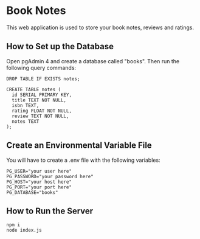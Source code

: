 # Book Notes
This web application is used to store your book notes, reviews and ratings.
## How to Set up the Database
Open pgAdmin 4 and create a database called "books". Then run the following query commands:
```
DROP TABLE IF EXISTS notes;

CREATE TABLE notes (
  id SERIAL PRIMARY KEY,
  title TEXT NOT NULL,
  isbn TEXT,
  rating FLOAT NOT NULL,
  review TEXT NOT NULL,
  notes TEXT
);
```
## Create an Environmental Variable File
You will have to create a .env file with the following variables:
```
PG_USER="your user here"
PG_PASSWORD="your password here"
PG_HOST="your host here"
PG_PORT="your port here"
PG_DATABASE="books"
```
## How to Run the Server
```
npm i
node index.js
```

